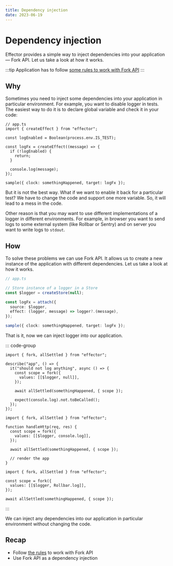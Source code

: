 ```yaml
---
title: Dependency injection
date: 2023-06-19
---
```


# Dependency injection

Effector provides a simple way to inject dependencies into your application — Fork API. Let us take a look at how it works.

:::tip
Application has to follow [some rules to work with Fork API](/magazine/fork_api_rules)
:::

## Why

Sometimes you need to inject some dependencies into your application in particular environment. For example, you want to disable logger in tests. The easiest way to do it is to declare global variable and check it in your code:

```ts{4}
// app.ts
import { createEffect } from "effector";

const logEnabled = Boolean(process.env.IS_TEST);

const logFx = createEffect((message) => {
  if (!logEnabled) {
    return;
  }

  console.log(message);
});

sample({ clock: somethingHappened, target: logFx });
```

But it is not the best way. What if we want to enable it back for a particular test? We have to change the code and support one more variable. So, it will lead to a mess in the code.

Other reason is that you may want to use different implementations of a logger in different environments. For example, in browser you want to send logs to some external system (like Rollbar or Sentry) and on server you want to write logs to `stdout`.

## How

To solve these problems we can use Fork API. It allows us to create a new instance of the application with different dependencies. Let us take a look at how it works.

```ts
// app.ts

// Store instance of a logger in a Store
const $logger = createStore(null);

const logFx = attach({
  source: $logger,
  effect: (logger, message) => logger?.(message),
});

sample({ clock: somethingHappened, target: logFx });
```

That is it, now we can inject logger into our application.

::: code-group

```ts{5-7} [In tests]
import { fork, allSettled } from "effector";

describe("app", () => {
  it("should not log anything", async () => {
    const scope = fork({
      values: [[$logger, null]],
    });

    await allSettled(somethingHappened, { scope });

    expect(console.log).not.toBeCalled();
  });
});
```

```ts{4-6} [On server]
import { fork, allSettled } from "effector";

function handleHttp(req, res) {
  const scope = fork({
    values: [[$logger, console.log]],
  });

  await allSettled(somethingHappened, { scope });

  // render the app
}
```

```ts{3-5} [In browser]
import { fork, allSettled } from "effector";

const scope = fork({
  values: [[$logger, Rollbar.log]],
});

await allSettled(somethingHappened, { scope });
```

:::

We can inject any dependencies into our application in particular environment without changing the code.

## Recap

- Follow [the rules](/magazine/fork_api_rules) to work with Fork API
- Use Fork API as a dependency injection
